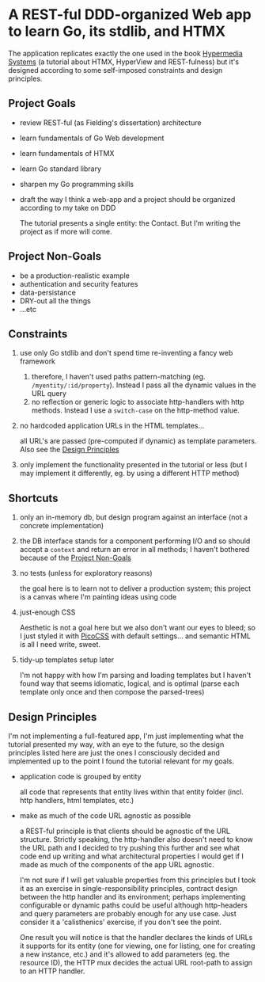 # A REST-ful DDD-organized Web app to learn Go, its stdlib, and HTMX

The application replicates exactly the one used in the book [Hypermedia Systems](https://hypermedia.systems) (a tutorial about HTMX, HyperView and REST-fulness) but it's designed according to some self-imposed constraints and design principles.

## Project Goals

- review REST-ful (as Fielding's dissertation) architecture
- learn fundamentals of Go Web development
- learn fundamentals of HTMX
- learn Go standard library
- sharpen my Go programming skills
- draft the way I think a web-app and a project should be organized according to my take on DDD

  The tutorial presents a single entity: the Contact. But I'm writing the project as if more will come.

## Project Non-Goals

- be a production-realistic example
- authentication and security features
- data-persistance
- DRY-out all the things
- …etc

## Constraints

1. use only Go stdlib and don't spend time re-inventing a fancy web framework

   1. therefore, I haven't used paths pattern-matching (eg. `/myentity/:id/property`). Instead I pass all the dynamic values in the URL query
   1. no reflection or generic logic to associate http-handlers with http methods. Instead I use a `switch-case` on the http-method value.

1. no hardcoded application URLs in the HTML templates…

   all URL's are passed (pre-computed if dynamic) as template parameters. Also see the [Design Principles](#design-principles)

1. only implement the functionality presented in the tutorial or less (but I may implement it differently, eg. by using a different HTTP method)

## Shortcuts

1. only an in-memory db, but design program against an interface (not a concrete implementation)
1. the DB interface stands for a component performing I/O and so should accept a `context` and return an error in all methods; I haven't bothered because of the [Project Non-Goals](#project-non-goals)
1. no tests (unless for exploratory reasons)

   the goal here is to learn not to deliver a production system; this project is a canvas where I'm painting ideas using code

1. just-enough CSS

   Aesthetic is not a goal here but we also don't want our eyes to bleed; so I just styled it with [PicoCSS](https://picocss.com) with default settings… and semantic HTML is all I need write, sweet.

1. tidy-up templates setup later

   I'm not happy with how I'm parsing and loading templates but I haven't found way that seems idiomatic, logical, and is optimal (parse each template only once and then compose the parsed-trees)

## Design Principles

I'm not implementing a full-featured app, I'm just implementing what the tutorial presented my way, with an eye to the future, so the design principles listed here are just the ones I consciously decided and implemented up to the point I found the tutorial relevant for my goals.

- application code is grouped by entity

  all code that represents that entity lives within that entity folder (incl. http handlers, html templates, etc.)

- make as much of the code URL agnostic as possible

  a REST-ful principle is that clients should be agnostic of the URL structure. Strictly speaking, the http-handler also doesn't need to know the URL path and I decided to try pushing this further and see what code end up writing and what architectural properties I would get if I made as much of the components of the app URL agnostic.

  I'm not sure if I will get valuable properties from this principles but I took it as an exercise in single-responsibility principles, contract design between the http handler and its environment; perhaps implementing configurable or dynamic paths could be useful although http-headers and query parameters are probably enough for any use case. Just consider it a 'calisthenics' exercise, if you don't see the point.

  One result you will notice is that the handler declares the kinds of URLs it supports for its entity (one for viewing, one for listing, one for creating a new instance, etc.) and it's allowed to add parameters (eg. the resource ID), the HTTP mux decides the actual URL root-path to assign to an HTTP handler.
